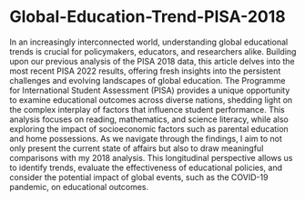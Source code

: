 # Global-Education-Trend-PISA-2018
In an increasingly interconnected world, understanding global educational trends is crucial for policymakers, educators, and researchers alike. Building upon our previous analysis of the PISA 2018 data, this article delves into the most recent PISA 2022 results, offering fresh insights into the persistent challenges and evolving landscapes of global education.
The Programme for International Student Assessment (PISA) provides a unique opportunity to examine educational outcomes across diverse nations, shedding light on the complex interplay of factors that influence student performance. This analysis focuses on reading, mathematics, and science literacy, while also exploring the impact of socioeconomic factors such as parental education and home possessions.
As we navigate through the findings, I aim to not only present the current state of affairs but also to draw meaningful comparisons with my 2018 analysis. This longitudinal perspective allows us to identify trends, evaluate the effectiveness of educational policies, and consider the potential impact of global events, such as the COVID-19 pandemic, on educational outcomes.
